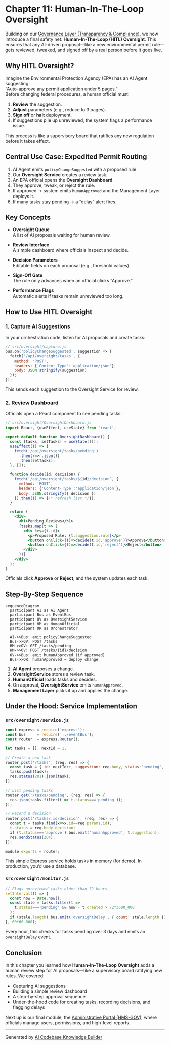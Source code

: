 # Chapter 11: Human-In-The-Loop Oversight

Building on our [Governance Layer (Transparency & Compliance)](10_governance_layer__transparency___compliance__.md), we now introduce a final safety net: **Human-In-The-Loop (HITL) Oversight**. This ensures that any AI-driven proposal—like a new environmental permit rule—gets reviewed, tweaked, and signed off by a real person before it goes live.

## Why HITL Oversight?

Imagine the Environmental Protection Agency (EPA) has an AI Agent suggesting:  
“Auto-approve any permit application under 5 pages.”  
Before changing federal procedures, a human official must:

1. **Review** the suggestion.  
2. **Adjust** parameters (e.g., reduce to 3 pages).  
3. **Sign off** or **halt** deployment.  
4. If suggestions pile up unreviewed, the system flags a performance issue.

This process is like a supervisory board that ratifies any new regulation before it takes effect.

## Central Use Case: Expedited Permit Routing

1. AI Agent emits `policyChangeSuggested` with a proposed rule.  
2. Our **Oversight Service** creates a review task.  
3. An EPA official opens the **Oversight Dashboard**.  
4. They approve, tweak, or reject the rule.  
5. If approved → system emits `humanApproved` and the Management Layer deploys it.  
6. If many tasks stay pending → a “delay” alert fires.

## Key Concepts

- **Oversight Queue**  
  A list of AI proposals waiting for human review.

- **Review Interface**  
  A simple dashboard where officials inspect and decide.

- **Decision Parameters**  
  Editable fields on each proposal (e.g., threshold values).

- **Sign-Off Gate**  
  The rule only advances when an official clicks “Approve.”

- **Performance Flags**  
  Automatic alerts if tasks remain unreviewed too long.

## How to Use HITL Oversight

### 1. Capture AI Suggestions

In your orchestration code, listen for AI proposals and create tasks:

```js
// src/oversight/capture.js
bus.on('policyChangeSuggested', suggestion => {
  fetch('/api/oversight/tasks', {
    method: 'POST',
    headers: {'Content-Type':'application/json'},
    body: JSON.stringify(suggestion)
  });
});
```
This sends each suggestion to the Oversight Service for review.

### 2. Review Dashboard

Officials open a React component to see pending tasks:

```jsx
// src/oversight/OversightDashboard.js
import React, {useEffect, useState} from 'react';

export default function OversightDashboard() {
  const [tasks, setTasks] = useState([]);
  useEffect(() => {
    fetch('/api/oversight/tasks/pending')
      .then(r=>r.json())
      .then(setTasks);
  }, []);

  function decide(id, decision) {
    fetch(`/api/oversight/tasks/${id}/decision`, {
      method: 'POST',
      headers: {'Content-Type':'application/json'},
      body: JSON.stringify({ decision })
    }).then(() => {/* refresh list */});
  }

  return (
    <div>
      <h1>Pending Reviews</h1>
      {tasks.map(t => (
        <div key={t.id}>
          <p>Proposed Rule: {t.suggestion.rule}</p>
          <button onClick={()=>decide(t.id,'approve')}>Approve</button>
          <button onClick={()=>decide(t.id,'reject')}>Reject</button>
        </div>
      ))}
    </div>
  );
}
```
Officials click **Approve** or **Reject**, and the system updates each task.

## Step-By-Step Sequence

```mermaid
sequenceDiagram
  participant AI as AI Agent
  participant Bus as EventBus
  participant OV as OversightService
  participant HM as HumanOfficial
  participant OR as Orchestrator

  AI->>Bus: emit policyChangeSuggested
  Bus->>OV: POST /tasks
  HM->>OV: GET /tasks/pending
  HM->>OV: POST /tasks/{id}/decision
  OV->>Bus: emit humanApproved (if approved)
  Bus->>OR: humanApproved → deploy change
```

1. **AI Agent** proposes a change.  
2. **OversightService** stores a review task.  
3. **HumanOfficial** loads tasks and decides.  
4. On approval, **OversightService** emits `humanApproved`.  
5. **Management Layer** picks it up and applies the change.

## Under the Hood: Service Implementation

### `src/oversight/service.js`

```js
const express = require('express');
const bus     = require('../eventBus');
const router  = express.Router();

let tasks = [], nextId = 1;

// Create a new task
router.post('/tasks', (req, res) => {
  const task = { id: nextId++, suggestion: req.body, status:'pending', created: Date.now() };
  tasks.push(task);
  res.status(201).json(task);
});

// List pending tasks
router.get('/tasks/pending', (req, res) => {
  res.json(tasks.filter(t => t.status==='pending'));
});

// Record a decision
router.post('/tasks/:id/decision', (req, res) => {
  const t = tasks.find(x=>x.id==req.params.id);
  t.status = req.body.decision;
  if (t.status==='approve') bus.emit('humanApproved', t.suggestion);
  res.sendStatus(204);
});

module.exports = router;
```
This simple Express service holds tasks in memory (for demo). In production, you’d use a database.

### `src/oversight/monitor.js`

```js
// Flags unreviewed tasks older than 72 hours
setInterval(() => {
  const now = Date.now();
  const stale = tasks.filter(t =>
    t.status==='pending' && now - t.created > 72*3600_000
  );
  if (stale.length) bus.emit('oversightDelay', { count: stale.length });
}, 60*60_000);
```
Every hour, this checks for tasks pending over 3 days and emits an `oversightDelay` event.

## Conclusion

In this chapter you learned how **Human-In-The-Loop Oversight** adds a human review step for AI proposals—like a supervisory board ratifying new rules. We covered:

- Capturing AI suggestions  
- Building a simple review dashboard  
- A step-by-step approval sequence  
- Under-the-hood code for creating tasks, recording decisions, and flagging delays  

Next up is our final module, the [Administrative Portal (HMS-GOV)](12_administrative_portal__hms_gov__.md), where officials manage users, permissions, and high-level reports.

---

Generated by [AI Codebase Knowledge Builder](https://github.com/The-Pocket/Tutorial-Codebase-Knowledge)